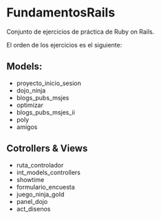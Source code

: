 # FundamentosRails

Conjunto de ejercicios de práctica de Ruby on Rails.

El orden de los ejercicios es el siguiente:

## Models:

- proyecto_inicio_sesion
- dojo_ninja
- blogs_pubs_msjes
- optimizar
- blogs_pubs_msjes_ii
- poly
- amigos

## Cotrollers & Views

- ruta_controlador
- int_models_controllers
- showtime
- formulario_encuesta
- juego_ninja_gold
- panel_dojo
- act_disenos
